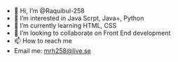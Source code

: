 - 👋 Hi, I’m @Raquibul-258
- 👀 I’m interested in Java Scrpt, Java+, Python 
- 🌱 I’m currently learning HTML, CSS
- 💞️ I’m looking to collaborate on Front End development
- 📫 How to reach me
- Email me: mrh258@live.se

<!---
Raquibul-258/Raquibul-258 is a ✨ special ✨ repository because its `README.md` (this file) appears on your GitHub profile.
You can click the Preview link to take a look at your changes.
--->
